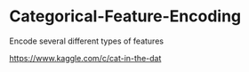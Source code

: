 # Categorical-Feature-Encoding
Encode several different types of features

https://www.kaggle.com/c/cat-in-the-dat
